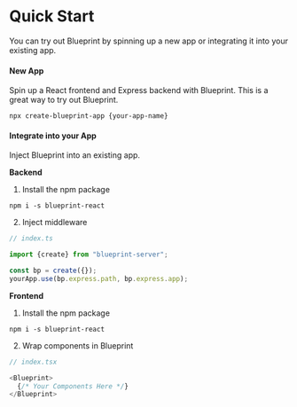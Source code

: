 # Quick Start

You can try out Blueprint by spinning up a new app or integrating it into your existing app.

#### New App

Spin up a React frontend and Express backend with Blueprint. This is a great way to try out Blueprint.
```
npx create-blueprint-app {your-app-name}
```

#### Integrate into your App

Inject Blueprint into an existing app.

**Backend**

1) Install the npm package
```
npm i -s blueprint-react
```

2) Inject middleware 

```typescript
// index.ts

import {create} from "blueprint-server";

const bp = create({});
yourApp.use(bp.express.path, bp.express.app);
```

**Frontend**

1) Install the npm package 

```
npm i -s blueprint-react
```
2) Wrap components in Blueprint

```typescript
// index.tsx

<Blueprint>
  {/* Your Components Here */}
</Blueprint>
```